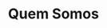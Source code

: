 ---
title: "Quem Somos"
description : this is a meta description. Eduardo Silva, Empresário de Construção Civil, e a sua equipa de profissionais, desenvolve a sua actividade principal nos sectores da Cofragem e Armação de Ferro para estruturas em betão, em todos os edifícios residenciais e não residenciais.

# Homepage
homepage_enable: true
homepage_title: "Quem Somos"
homepage_button_enable : true

# Section
class:
background: "../media/headers/header1.jpg"
contacts_buttons_enable: false


draft: true
---
